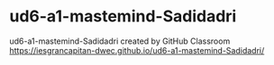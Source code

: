 # ud6-a1-mastemind-Sadidadri
ud6-a1-mastemind-Sadidadri created by GitHub Classroom
https://iesgrancapitan-dwec.github.io/ud6-a1-mastemind-Sadidadri/
